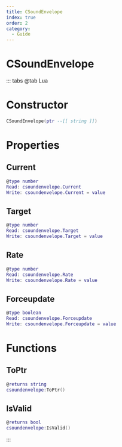 ```yaml
---
title: CSoundEnvelope
index: true
order: 2
category:
  - Guide
---
```


# CSoundEnvelope

::: tabs
@tab Lua
# Constructor
```lua
CSoundEnvelope(ptr --[[ string ]])
```
# Properties
## Current 
```lua
@type number
Read: csoundenvelope.Current
Write: csoundenvelope.Current = value
```
## Target 
```lua
@type number
Read: csoundenvelope.Target
Write: csoundenvelope.Target = value
```
## Rate 
```lua
@type number
Read: csoundenvelope.Rate
Write: csoundenvelope.Rate = value
```
## Forceupdate 
```lua
@type boolean
Read: csoundenvelope.Forceupdate
Write: csoundenvelope.Forceupdate = value
```
# Functions
## ToPtr
```lua
@returns string
csoundenvelope:ToPtr()
```
## IsValid
```lua
@returns bool
csoundenvelope:IsValid()
```

:::